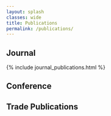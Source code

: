 ```yaml
---
layout: splash
classes: wide
title: Publications
permalink: /publications/
---
```

<!-- {% include all_publications.html %} -->
## Journal
{% include journal_publications.html %}

## Conference

## Trade Publications
